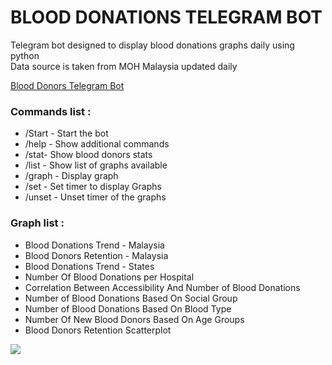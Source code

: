 <!DOCTYPE html>
<html>  
<body>
<h1>BLOOD DONATIONS TELEGRAM BOT</h1>    
<p>Telegram bot designed to display blood donations graphs daily using python </br>Data source is taken from MOH Malaysia updated daily </p>
<a href="https://web.telegram.org/#/im?p=@BdonorBot">Blood Donors Telegram Bot</a>
<div>  
<h3>Commands list :</h3>
<ul>
    <li>/Start - Start the bot </li>
    <li>/help - Show additional commands </li>
    <li>/stat- Show blood donors stats </li>
    <li>/list - Show list of graphs available</li>
    <li>/graph <number> - Display graph</li>
    <li>/set - Set timer to display Graphs</li>
    <li>/unset - Unset timer of the graphs</li>
</ul>
</div>    
<div>    
<h3>Graph list :</h3>
<ul>
    <li>Blood Donations Trend - Malaysia</li>
    <li>Blood Donors Retention - Malaysia</li>
    <li>Blood Donations Trend - States</li>
    <li>Number Of Blood Donations per Hospital</li>
    <li>Correlation Between Accessibility And Number of Blood Donations</li>
    <li>Number of Blood Donations Based On Social Group</li>
    <li>Number of Blood Donations Based On Blood Type</li>
    <li>Number Of New Blood Donors Based On Age Groups</li>
    <li>Blood Donors Retention Scatterplot</li>
</ul>
</div>
<img src="https://www.shutterstock.com/image-vector/blood-bag-donated-cute-cartoon-600nw-2293990295.jpg"/>
</body>
</html>

 
 
